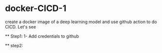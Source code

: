# docker-CICD-1
create a docker image of a deep learning model and use github action to do CICD. Let's see

** Step1:
1- Add credentials to github 

** step2:
